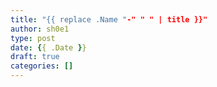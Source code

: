 ```yaml
---
title: "{{ replace .Name "-" " " | title }}"
author: sh0e1
type: post
date: {{ .Date }}
draft: true
categories: []
---
```

